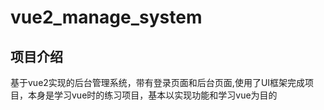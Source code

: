 # vue2_manage_system

## 项目介绍
基于vue2实现的后台管理系统，带有登录页面和后台页面,使用了UI框架完成项目，本身是学习vue时的练习项目，基本以实现功能和学习vue为目的

